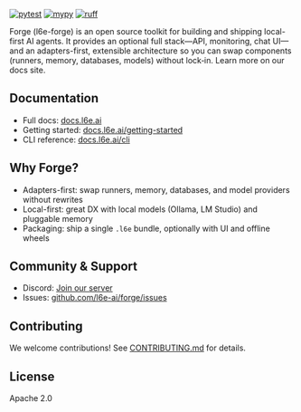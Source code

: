 [![pytest](https://github.com/l6e-ai/forge/actions/workflows/pytest.yml/badge.svg?branch=main)](https://github.com/l6e-ai/forge/actions/workflows/pytest.yml)
[![mypy](https://github.com/l6e-ai/forge/actions/workflows/mypy.yml/badge.svg?branch=main)](https://github.com/l6e-ai/forge/actions/workflows/mypy.yml)
[![ruff](https://github.com/l6e-ai/forge/actions/workflows/ruff.yml/badge.svg?branch=main)](https://github.com/l6e-ai/forge/actions/workflows/ruff.yml)

Forge (l6e-forge) is an open source toolkit for building and shipping local-first AI agents. It provides an optional full stack—API, monitoring, chat UI—and an adapters-first, extensible architecture so you can swap components (runners, memory, databases, models) without lock‑in. Learn more on our docs site.

## Documentation

- Full docs: [docs.l6e.ai](https://docs.l6e.ai)
- Getting started: [docs.l6e.ai/getting-started](https://docs.l6e.ai/getting-started)
- CLI reference: [docs.l6e.ai/cli](https://docs.l6e.ai/cli)

## Why Forge?

- Adapters-first: swap runners, memory, databases, and model providers without rewrites
- Local-first: great DX with local models (Ollama, LM Studio) and pluggable memory
- Packaging: ship a single `.l6e` bundle, optionally with UI and offline wheels

## Community & Support

- Discord: [Join our server](https://discord.gg/AX9t8jNR2J)
- Issues: [github.com/l6e-ai/forge/issues](https://github.com/l6e-ai/forge/issues)

## Contributing

We welcome contributions! See [CONTRIBUTING.md](CONTRIBUTING.md) for details.

## License

Apache 2.0